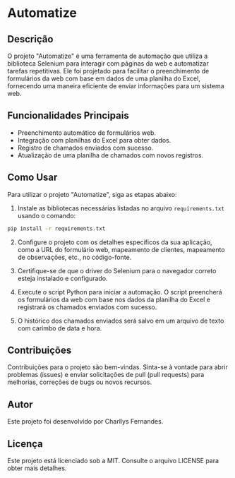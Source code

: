 # Automatize

## Descrição
O projeto "Automatize" é uma ferramenta de automação que utiliza a biblioteca Selenium para interagir com páginas da web e automatizar tarefas repetitivas. Ele foi projetado para facilitar o preenchimento de formulários da web com base em dados de uma planilha do Excel, fornecendo uma maneira eficiente de enviar informações para um sistema web.

## Funcionalidades Principais
- Preenchimento automático de formulários web.
- Integração com planilhas do Excel para obter dados.
- Registro de chamados enviados com sucesso.
- Atualização de uma planilha de chamados com novos registros.

## Como Usar
Para utilizar o projeto "Automatize", siga as etapas abaixo:

1. Instale as bibliotecas necessárias listadas no arquivo `requirements.txt` usando o comando:

```Bash
pip install -r requirements.txt
```
2. Configure o projeto com os detalhes específicos da sua aplicação, como a URL do formulário web, mapeamento de clientes, mapeamento de observações, etc., no código-fonte.

3. Certifique-se de que o driver do Selenium para o navegador correto esteja instalado e configurado.

4. Execute o script Python para iniciar a automação. O script preencherá os formulários da web com base nos dados da planilha do Excel e registrará os chamados enviados com sucesso.

5. O histórico dos chamados enviados será salvo em um arquivo de texto com carimbo de data e hora.

## Contribuições
Contribuições para o projeto são bem-vindas. Sinta-se à vontade para abrir problemas (issues) e enviar solicitações de pull (pull requests) para melhorias, correções de bugs ou novos recursos.

## Autor
Este projeto foi desenvolvido por Charllys Fernandes.

## Licença
Este projeto está licenciado sob a MIT. Consulte o arquivo LICENSE para obter mais detalhes.